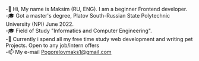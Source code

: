 -👋 Hi, My name is Maksim (RU, ENG). I am a beginner Frontend developer. <br>
-🎓 Got a master's degree, Platov South-Russian State Polytechnic University (NPI) June 2022. <br>
-🎓 Field of Study "Informatics and Computer Engineering". <br>
-👀 Currently i spend all my free time study web development and writing pet Projects. Open to any job/intern offers <br>
-📫 My e-mail Pogorelovmaks1@gmail.com  <br>
